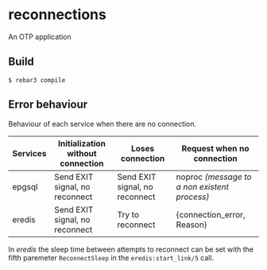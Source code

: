 reconnections
=====

An OTP application

Build
-----

    $ rebar3 compile

Error behaviour
---------------

Behaviour of each service when there are no connection.

| Services | Initialization without connection | Loses connection               | Request when no connection                   |
| -------- | --------------------------------- | ------------------------------ | -------------------------------------------- |
| epgsql   | Send EXIT signal, no reconnect    | Send EXIT signal, no reconnect | noproc _(message to a non existent process)_ |
| eredis   | Send EXIT signal, no reconnect    | Try to reconnect               | {connection_error, Reason}                   |

In _eredis_ the sleep time between attempts to reconnect can be set with the fifth paremeter `ReconnectSleep` in the `eredis:start_link/5` call.

